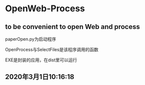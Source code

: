 # OpenWeb-Process
to be convenient to open Web and process
---
paperOpen.py为启动程序 

OpenProcess与SelectFiles是该程序调用的函数

EXE是封装的应用，在dist里可以运行 

2020年3月1日10:16:18
---
